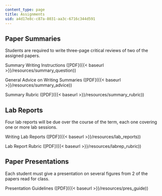 ```yaml
---
content_type: page
title: Assignments
uid: a4d17e8c-c87a-8031-aa3c-6716c344d591
---
```


Paper Summaries
---------------

Students are required to write three-page critical reviews of two of the assigned papers.

Summary Writing Instructions ([PDF]({{< baseurl >}}/resources/summary_question))

General Advice on Writing Summaries ([PDF]({{< baseurl >}}/resources/summary_advice))

Summary Rubric ([PDF]({{< baseurl >}}/resources/summary_rubric))

Lab Reports
-----------

Four lab reports will be due over the course of the term, each one covering one or more lab sessions.

Writing Lab Reports ([PDF]({{< baseurl >}}/resources/lab_reports))

Lab Report Rubric ([PDF]({{< baseurl >}}/resources/labrep_rubric))

Paper Presentations
-------------------

Each student must give a presentation on several figures from 2 of the papers read for class.

Presentation Guidelines ([PDF]({{< baseurl >}}/resources/pres_guide))